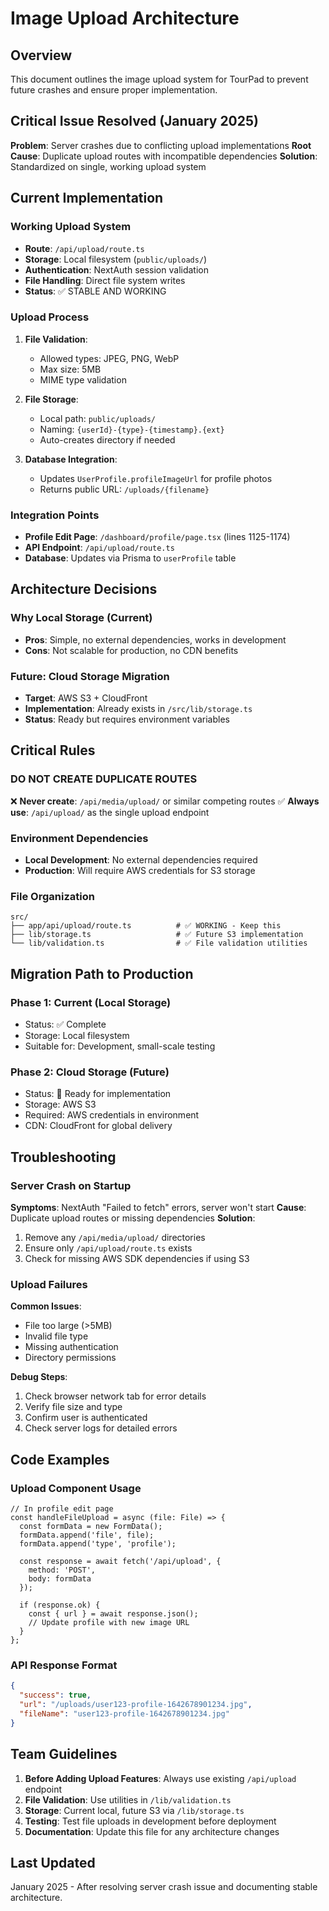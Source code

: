 # Image Upload Architecture

## Overview
This document outlines the image upload system for TourPad to prevent future crashes and ensure proper implementation.

## Critical Issue Resolved (January 2025)
**Problem**: Server crashes due to conflicting upload implementations
**Root Cause**: Duplicate upload routes with incompatible dependencies
**Solution**: Standardized on single, working upload system

## Current Implementation

### Working Upload System
- **Route**: `/api/upload/route.ts`
- **Storage**: Local filesystem (`public/uploads/`)
- **Authentication**: NextAuth session validation
- **File Handling**: Direct file system writes
- **Status**: ✅ STABLE AND WORKING

### Upload Process
1. **File Validation**:
   - Allowed types: JPEG, PNG, WebP
   - Max size: 5MB
   - MIME type validation

2. **File Storage**:
   - Local path: `public/uploads/`
   - Naming: `{userId}-{type}-{timestamp}.{ext}`
   - Auto-creates directory if needed

3. **Database Integration**:
   - Updates `UserProfile.profileImageUrl` for profile photos
   - Returns public URL: `/uploads/{filename}`

### Integration Points
- **Profile Edit Page**: `/dashboard/profile/page.tsx` (lines 1125-1174)
- **API Endpoint**: `/api/upload/route.ts`
- **Database**: Updates via Prisma to `userProfile` table

## Architecture Decisions

### Why Local Storage (Current)
- **Pros**: Simple, no external dependencies, works in development
- **Cons**: Not scalable for production, no CDN benefits

### Future: Cloud Storage Migration
- **Target**: AWS S3 + CloudFront
- **Implementation**: Already exists in `/src/lib/storage.ts`
- **Status**: Ready but requires environment variables

## Critical Rules

### DO NOT CREATE DUPLICATE ROUTES
❌ **Never create**: `/api/media/upload/` or similar competing routes
✅ **Always use**: `/api/upload/` as the single upload endpoint

### Environment Dependencies
- **Local Development**: No external dependencies required
- **Production**: Will require AWS credentials for S3 storage

### File Organization
```
src/
├── app/api/upload/route.ts          # ✅ WORKING - Keep this
├── lib/storage.ts                   # ✅ Future S3 implementation
└── lib/validation.ts                # ✅ File validation utilities
```

## Migration Path to Production

### Phase 1: Current (Local Storage)
- Status: ✅ Complete
- Storage: Local filesystem
- Suitable for: Development, small-scale testing

### Phase 2: Cloud Storage (Future)
- Status: 🔄 Ready for implementation
- Storage: AWS S3
- Required: AWS credentials in environment
- CDN: CloudFront for global delivery

## Troubleshooting

### Server Crash on Startup
**Symptoms**: NextAuth "Failed to fetch" errors, server won't start
**Cause**: Duplicate upload routes or missing dependencies
**Solution**: 
1. Remove any `/api/media/upload/` directories
2. Ensure only `/api/upload/route.ts` exists
3. Check for missing AWS SDK dependencies if using S3

### Upload Failures
**Common Issues**:
- File too large (>5MB)
- Invalid file type
- Missing authentication
- Directory permissions

**Debug Steps**:
1. Check browser network tab for error details
2. Verify file size and type
3. Confirm user is authenticated
4. Check server logs for detailed errors

## Code Examples

### Upload Component Usage
```tsx
// In profile edit page
const handleFileUpload = async (file: File) => {
  const formData = new FormData();
  formData.append('file', file);
  formData.append('type', 'profile');
  
  const response = await fetch('/api/upload', {
    method: 'POST',
    body: formData
  });
  
  if (response.ok) {
    const { url } = await response.json();
    // Update profile with new image URL
  }
};
```

### API Response Format
```json
{
  "success": true,
  "url": "/uploads/user123-profile-1642678901234.jpg",
  "fileName": "user123-profile-1642678901234.jpg"
}
```

## Team Guidelines

1. **Before Adding Upload Features**: Always use existing `/api/upload` endpoint
2. **File Validation**: Use utilities in `/lib/validation.ts`
3. **Storage**: Current local, future S3 via `/lib/storage.ts`
4. **Testing**: Test file uploads in development before deployment
5. **Documentation**: Update this file for any architecture changes

## Last Updated
January 2025 - After resolving server crash issue and documenting stable architecture.